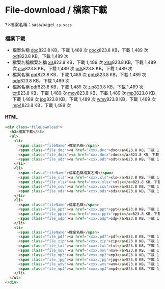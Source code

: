 # File-download / 檔案下載

?>檔案名稱：sass/page/`_cp.scss`

<div class="fileDownload">
                <h3>檔案下載</h3>
                <ul>
                  <li>
                    <span class="fileName">檔案名稱</span>
                    <span class="file_doc"><a href="xxxx.doc">doc</a>823.8 KB，下載 1,489 次</span>
                    <span class="file_docx"><a href="xxx.docx">docx</a>823.8 KB，下載 1,489 次</span>
                    <span class="file_odt"><a href="xxxx.odt">odt</a>823.8 KB，下載 1,489 次</span>
                  </li>
                  <li>
                    <span class="fileName">檔案名稱檔案名稱</span>
                    <span class="file_xls"><a href="xxxx.xls">xls</a>823.8 KB，下載 1,489 次</span>
                    <span class="file_xlsx"><a href="xxxx.xlsx">xlsx</a>823.8 KB，下載 1,489 次</span>
                    <span class="file_csv"><a href="xxxx.csv">csv</a>823.8 KB，下載 1,489 次</span>
                    <span class="file_ods"><a href="xxxx.ods">ods</a>823.8 KB，下載 1,489 次</span>
                  </li>
                  <li>
                    <span class="fileName">檔案名稱</span>
                    <span class="file_ppt"><a href="xxxx.ppt">ppt</a>823.8 KB，下載 1,489 次</span>
                    <span class="file_pptx"><a href="xxxx.pptx">pptx</a>823.8 KB，下載 1,489 次</span>
                    <span class="file_odp"><a href="xxxx.odp">odp</a>823.8 KB，下載 1,489 次</span>
                  </li>
                  <li>
                    <span class="fileName">檔案名稱</span>
                    <span class="file_pdf"><a href="xxxx.pdf">pdf</a>823.8 KB，下載 1,489 次</span>
                    <span class="file_zip"><a href="xxxx.zip">zip</a>823.8 KB，下載 1,489 次</span>
                    <span class="file_txt"><a href="xxxx.txt">txt</a>823.8 KB，下載 1,489 次</span>
                    <span class="file_mov"><a href="xxxx.mov">mov</a>823.8 KB，下載 1,489 次</span>
                    <span class="file_mp3"><a href="xxxx.mp3">mp3</a>823.8 KB，下載 1,489 次</span>
                    <span class="file_jpg"><a href="xxxx.jpg">jpg</a>823.8 KB，下載 1,489 次</span>
                    <span class="file_wmv"><a href="xxxx.wmv">wmv</a>823.8 KB，下載 1,489 次</span>
                    <span class="file_mp4"><a href="xxxx.mp4">mp4</a>823.8 KB，下載 1,489 次</span>
                  </li>
                </ul>
              </div>

<!-- tabs:start -->

#### **HTML**

```html
<div class="fileDownload">
  <h3>檔案下載</h3>
  <ul>
    <li>
      <span class="fileName">檔案名稱</span>
      <span class="file_doc"><a href="xxxx.doc">doc</a>823.8 KB，下載 1,489 次</span>
      <span class="file_docx"><a href="xxx.docx">docx</a>823.8 KB，下載 1,489 次</span>
      <span class="file_odt"><a href="xxxx.odt">odt</a>823.8 KB，下載 1,489 次</span>
    </li>
    <li>
      <span class="fileName">檔案名稱檔案名稱</span>
      <span class="file_xls"><a href="xxxx.xls">xls</a>823.8 KB，下載 1,489 次</span>
      <span class="file_xlsx"><a href="xxxx.xlsx">xlsx</a>823.8 KB，下載 1,489 次</span>
      <span class="file_csv"><a href="xxxx.csv">csv</a>823.8 KB，下載 1,489 次</span>
      <span class="file_ods"><a href="xxxx.ods">ods</a>823.8 KB，下載 1,489 次</span>
    </li>
    <li>
      <span class="fileName">檔案名稱</span>
      <span class="file_ppt"><a href="xxxx.ppt">ppt</a>823.8 KB，下載 1,489 次</span>
      <span class="file_pptx"><a href="xxxx.pptx">pptx</a>823.8 KB，下載 1,489 次</span>
      <span class="file_odp"><a href="xxxx.odp">odp</a>823.8 KB，下載 1,489 次</span>
    </li>
    <li>
      <span class="fileName">檔案名稱</span>
      <span class="file_pdf"><a href="xxxx.pdf">pdf</a>823.8 KB，下載 1,489 次</span>
      <span class="file_zip"><a href="xxxx.zip">zip</a>823.8 KB，下載 1,489 次</span>
      <span class="file_txt"><a href="xxxx.txt">txt</a>823.8 KB，下載 1,489 次</span>
      <span class="file_mov"><a href="xxxx.mov">mov</a>823.8 KB，下載 1,489 次</span>
      <span class="file_mp3"><a href="xxxx.mp3">mp3</a>823.8 KB，下載 1,489 次</span>
      <span class="file_jpg"><a href="xxxx.jpg">jpg</a>823.8 KB，下載 1,489 次</span>
      <span class="file_wmv"><a href="xxxx.wmv">wmv</a>823.8 KB，下載 1,489 次</span>
      <span class="file_mp4"><a href="xxxx.mp4">mp4</a>823.8 KB，下載 1,489 次</span>
    </li>
  </ul>
</div>
```

<!-- tabs:end -->

<link rel="stylesheet" href="https://hywebu00.github.io/HyUI_v4.0/css/style.css" />
